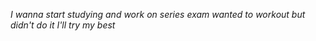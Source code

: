 *I wanna start studying and work on series exam
wanted to workout but didn't do it
I'll try my best*